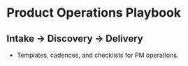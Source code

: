 # Product Operations Playbook

## Intake → Discovery → Delivery
- Templates, cadences, and checklists for PM operations.
